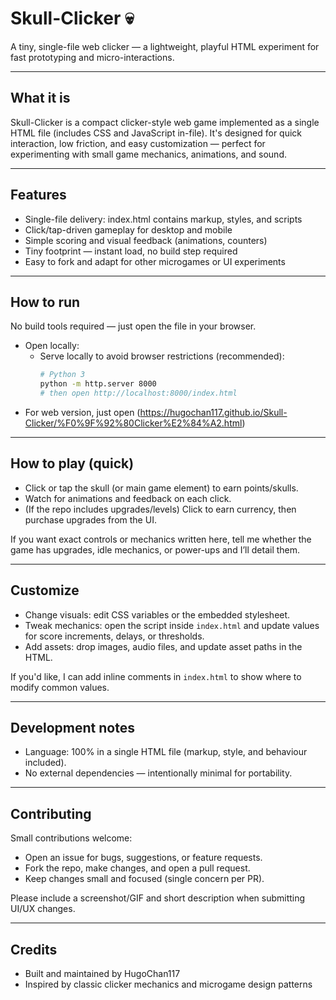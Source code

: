 # Skull-Clicker 💀

A tiny, single-file web clicker — a lightweight, playful HTML experiment for fast prototyping and micro-interactions.

---

## What it is
Skull-Clicker is a compact clicker-style web game implemented as a single HTML file (includes CSS and JavaScript in-file). It's designed for quick interaction, low friction, and easy customization — perfect for experimenting with small game mechanics, animations, and sound.

---

## Features
- Single-file delivery: index.html contains markup, styles, and scripts
- Click/tap-driven gameplay for desktop and mobile
- Simple scoring and visual feedback (animations, counters)
- Tiny footprint — instant load, no build step required
- Easy to fork and adapt for other microgames or UI experiments

---

## How to run
No build tools required — just open the file in your browser.

- Open locally:
  - Serve locally to avoid browser restrictions (recommended):
    ```bash
    # Python 3
    python -m http.server 8000
    # then open http://localhost:8000/index.html
    ```
- For web version, just open (https://hugochan117.github.io/Skull-Clicker/%F0%9F%92%80Clicker%E2%84%A2.html)

---

## How to play (quick)
- Click or tap the skull (or main game element) to earn points/skulls.
- Watch for animations and feedback on each click.
- (If the repo includes upgrades/levels) Click to earn currency, then purchase upgrades from the UI.

If you want exact controls or mechanics written here, tell me whether the game has upgrades, idle mechanics, or power-ups and I’ll detail them.

---

## Customize
- Change visuals: edit CSS variables or the embedded stylesheet.
- Tweak mechanics: open the script inside `index.html` and update values for score increments, delays, or thresholds.
- Add assets: drop images, audio files, and update asset paths in the HTML.

If you'd like, I can add inline comments in `index.html` to show where to modify common values.

---

## Development notes
- Language: 100% in a single HTML file (markup, style, and behaviour included).
- No external dependencies — intentionally minimal for portability.

---

## Contributing
Small contributions welcome:
- Open an issue for bugs, suggestions, or feature requests.
- Fork the repo, make changes, and open a pull request.
- Keep changes small and focused (single concern per PR).

Please include a screenshot/GIF and short description when submitting UI/UX changes.

---

## Credits
- Built and maintained by HugoChan117
- Inspired by classic clicker mechanics and microgame design patterns
